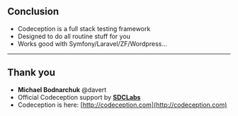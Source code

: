 ## Conclusion

* Codeception is a full stack testing framework
* Designed to do all routine stuff for you
* Works good with Symfony/Laravel/ZF/Wordpress...

---

## Thank you

* **Michael Bodnarchuk** @davert
* Official Codeception support by **[SDCLabs](http://sdclabs.com)**
* Codeception is here: [http://codeception.com](http://codeception.com)